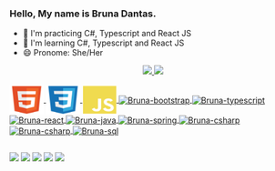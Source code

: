### Hello, My name is Bruna Dantas.


- 🔭 I'm practicing C#, Typescript and React JS
- 🌱 I'm learning C#, Typescript and React JS 
- 😄 Pronome: She/Her


<div align="center">
  <a href="https://github.com/BrunaDan7as">
  <img height="150em" src="https://github-readme-stats.vercel.app/api?username=brunadan7as&show_icons=true&theme=tokyonight&include_all_commits=true&count_private=true"/>
  <img height="150em" src="https://github-readme-stats.vercel.app/api/top-langs/?username=brunadan7as&layout=compact&langs_count=7&theme=tokyonight"/>
</div>
  
<div style="display: inline_block"><br>
  <img align="center" alt="Bruna-HTML" height="50" width="60" src="https://raw.githubusercontent.com/devicons/devicon/master/icons/html5/html5-original.svg">
  <img align="center" alt="Bruna-CSS" height="50" width="60" src="https://raw.githubusercontent.com/devicons/devicon/master/icons/css3/css3-original.svg">
  <img align="center" alt="Bruna-Js" height="50" width="60" src="https://raw.githubusercontent.com/devicons/devicon/master/icons/javascript/javascript-plain.svg">
  <img align="center" alt="Bruna-bootstrap" height="50" width="60" src="https://cdn.jsdelivr.net/gh/devicons/devicon/icons/bootstrap/bootstrap-original-wordmark.svg" >
  <img align="center" alt="Bruna-typescript" height="50" width="60" src="https://cdn.jsdelivr.net/gh/devicons/devicon/icons/typescript/typescript-original.svg" >
  <img align="center" alt="Bruna-react" height="50" width="60" src="https://cdn.jsdelivr.net/gh/devicons/devicon/icons/react/react-original-wordmark.svg" >

  <img align="center" alt="Bruna-java" height="50" width="60" src="https://cdn.jsdelivr.net/gh/devicons/devicon/icons/java/java-original-wordmark.svg" />
  <img align="center" alt="Bruna-spring" height="50" width="60" src="https://cdn.jsdelivr.net/gh/devicons/devicon/icons/spring/spring-original-wordmark.svg" />
  <img align="center" alt="Bruna-csharp" height="50" width="60" src="https://cdn.jsdelivr.net/gh/devicons/devicon/icons/csharp/csharp-original.svg" />
  <img align="center" alt="Bruna-csharp" height="50" width="60" src="https://cdn.jsdelivr.net/gh/devicons/devicon/icons/dotnetcore/dotnetcore-original.svg" />
  <img align="center" alt="Bruna-sql" height="50" width="60" src="https://cdn.jsdelivr.net/gh/devicons/devicon/icons/microsoftsqlserver/microsoftsqlserver-plain-wordmark.svg" >
  
</div>  
          
  
  ##
  
  <div> 
  <a href="https://www.youtube.com/channel/UCS7GmoMC1WCxaLoNxUT1Lcw" target="_blank"><img src="https://img.shields.io/badge/YouTube-FF0000?style=for-the-badge&logo=youtube&logoColor=white" target="_blank"></a>
  <a href="https://instagram.com/brunadan7as" target="_blank"><img src="https://img.shields.io/badge/-Instagram-%23E4405F?style=for-the-badge&logo=instagram&logoColor=white" target="_blank"></a>
 <a href="https://discord.gg/wagxzStdcR" target="_blank"><img src="https://img.shields.io/badge/Discord-7289DA?style=for-the-badge&logo=discord&logoColor=white" target="_blank"></a> 
  <a href = "mailto:b.dantassoares@gmail.com"><img src="https://img.shields.io/badge/-Gmail-%23333?style=for-the-badge&logo=gmail&logoColor=white" target="_blank"></a>
  <a href="https://www.linkedin.com/in/bruna-dantas-839320198/" target="_blank"><img src="https://img.shields.io/badge/-LinkedIn-%230077B5?style=for-the-badge&logo=linkedin&logoColor=white" target="_blank"></a> 
 
</div>
